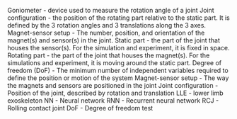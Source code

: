 Goniometer - device used to measure the rotation angle of a joint
Joint configuration - the position of the rotating part relative to the static part. It is defined by the 3 rotation angles and 3 translations along the 3 axes. 
Magnet-sensor setup - The number, position, and orientation of the magnet(s) and sensor(s) in the joint.
Static part - the part of the joint that houses the sensor(s). For the simulation and experiment, it is fixed in space.
Rotating part - the part of the joint that houses the magnet(s). For the simulations and experiment, it is moving around the static part.
Degree of freedom (DoF) - The minimum number of independent variables required to define the position or motion of the system
Magnet-sensor setup - The way the magnets and sensors are positioned in the joint
Joint configuration - Position of the joint, described by rotation and translation
LLE - lower limb exoskeleton
NN - Neural network
RNN - Recurrent neural network
RCJ - Rolling contact joint
DoF - Degree of freedom
test
